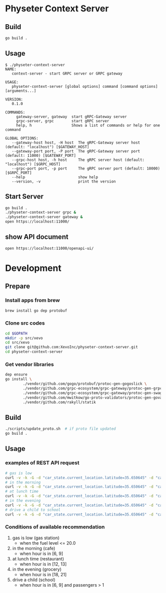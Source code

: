 # Physeter Context Server

## Build

```sh
go build .
```

## Usage

```
$ ./physeter-context-server
NAME:
   context-server - start GRPC server or GRPC gateway

USAGE:
   physeter-context-server [global options] command [command options] [arguments...]

VERSION:
   0.1.0

COMMANDS:
     gateway-server, gateway  start gRPC-Gateway server
     grpc-server, grpc        start gRPC server
     help, h                  Shows a list of commands or help for one command

GLOBAL OPTIONS:
   --gateway-host host, -H host  The gRPC-Gateway server host (default: "localhost") [$GATEWAY_HOST]
   --gateway-port port, -P port  The gRPC-Gateway server port (default: 11000) [$GATEWAY_PORT]
   --grpc-host host, -h host     The gRPC server host (default: "localhost") [$GRPC_HOST]
   --grpc-port port, -p port     The gRPC server port (default: 10000) [$GRPC_PORT]
   --help                        show help
   --version, -v                 print the version
```

## Start Server

```sh
go build .
./physeter-context-server grpc &
./physeter-context-server gateway &
open https://localhost:11000/
```

## show API document

```sh
open https://localhost:11000/openapi-ui/
```

# Development

## Prepare

### Install apps from brew

```sh
brew install go dep protobuf
```

### Clone src codes

```sh
cd $GOPATH
mkdir -p src/xevo
cd src/xevo
git clone git@github.com:XevoInc/physeter-context-server.git
cd physeter-context-server
```

### Get vendor libraries

```sh
dep ensure
go install \
        ./vendor/github.com/gogo/protobuf/protoc-gen-gogoslick \
        ./vendor/github.com/grpc-ecosystem/grpc-gateway/protoc-gen-grpc-gateway \
        ./vendor/github.com/grpc-ecosystem/grpc-gateway/protoc-gen-swagger \
        ./vendor/github.com/mwitkow/go-proto-validators/protoc-gen-govalidators \
        ./vendor/github.com/rakyll/statik
```

## Build

```sh
./scripts/update_proto.sh  # if proto file updated
go build .
```

## Usage

### examples of REST API request

```sh
# gas is low
curl -v -k -G -d "car_state.current_location.latitude=35.650645" -d "car_state.current_location.longitude=139.710048" -d "car_state.fuel_level_percentage=10" --data-urlencode "time=2018-05-01T12:30:00+09:00" "http://localhost:11000/api/v1/recommends"
# in the morning
curl -v -k -G -d "car_state.current_location.latitude=35.650645" -d "car_state.current_location.longitude=139.710048" -d "car_state.fuel_level_percentage=50" --data-urlencode "time=2018-05-01T07:30:00+09:00" "http://localhost:11000/api/v1/recommends"
# at lunch time
curl -v -k -G -d "car_state.current_location.latitude=35.650645" -d "car_state.current_location.longitude=139.710048" -d "car_state.fuel_level_percentage=50" --data-urlencode "time=2018-05-01T12:30:00+09:00" "http://localhost:11000/api/v1/recommends"
# in the evening
curl -v -k -G -d "car_state.current_location.latitude=35.650645" -d "car_state.current_location.longitude=139.710048" -d "car_state.fuel_level_percentage=50" --data-urlencode "time=2018-05-01T19:00:00+09:00" "http://localhost:11000/api/v1/recommends"
# drive a child to school
curl -v -k -G -d "car_state.current_location.latitude=35.650645" -d "car_state.current_location.longitude=139.710048" -d "car_state.fuel_level_percentage=50" -d "car_state.number_of_passengers=2" --data-urlencode "time=2018-05-01T07:30:00+09:00" "http://localhost:11000/api/v1/recommends"
```

### Conditions of available recommendation

1. gas is low (gas station)
    - when the fuel level <= 20.0
1. in the morning (cafe)
    - when hour is in [6, 9]
1. at lunch time (restaurant)
    - when hour is in [12, 13]
1. in the evening (grocery)
    - when hour is in [18, 21]
1. drive a child (school)
    - when hour is in [6, 9] and passengers > 1
